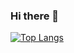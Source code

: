 ### Hi there 👋


[![Top Langs](https://github-readme-stats.vercel.app/api/top-langs/?username=2yev1n&layout=compact)](https://github.com/2yev1n/github-readme-stats)
